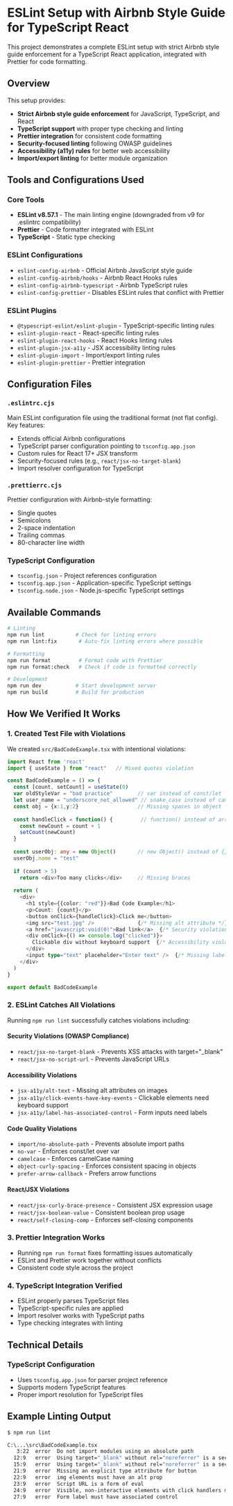 # ESLint Setup with Airbnb Style Guide for TypeScript React

This project demonstrates a complete ESLint setup with strict Airbnb style guide enforcement for a TypeScript React application, integrated with Prettier for code formatting.

## Overview

This setup provides:
- **Strict Airbnb style guide enforcement** for JavaScript, TypeScript, and React
- **TypeScript support** with proper type checking and linting
- **Prettier integration** for consistent code formatting
- **Security-focused linting** following OWASP guidelines
- **Accessibility (a11y) rules** for better web accessibility
- **Import/export linting** for better module organization

## Tools and Configurations Used

### Core Tools
- **ESLint v8.57.1** - The main linting engine (downgraded from v9 for .eslintrc compatibility)
- **Prettier** - Code formatter integrated with ESLint
- **TypeScript** - Static type checking

### ESLint Configurations
- `eslint-config-airbnb` - Official Airbnb JavaScript style guide
- `eslint-config-airbnb/hooks` - Airbnb React Hooks rules
- `eslint-config-airbnb-typescript` - Airbnb TypeScript rules
- `eslint-config-prettier` - Disables ESLint rules that conflict with Prettier

### ESLint Plugins
- `@typescript-eslint/eslint-plugin` - TypeScript-specific linting rules
- `eslint-plugin-react` - React-specific linting rules
- `eslint-plugin-react-hooks` - React Hooks linting rules
- `eslint-plugin-jsx-a11y` - JSX accessibility linting rules
- `eslint-plugin-import` - Import/export linting rules
- `eslint-plugin-prettier` - Prettier integration

## Configuration Files

### `.eslintrc.cjs`
Main ESLint configuration file using the traditional format (not flat config). Key features:
- Extends official Airbnb configurations
- TypeScript parser configuration pointing to `tsconfig.app.json`
- Custom rules for React 17+ JSX transform
- Security-focused rules (e.g., `react/jsx-no-target-blank`)
- Import resolver configuration for TypeScript

### `.prettierrc.cjs`
Prettier configuration with Airbnb-style formatting:
- Single quotes
- Semicolons
- 2-space indentation
- Trailing commas
- 80-character line width

### TypeScript Configuration
- `tsconfig.json` - Project references configuration
- `tsconfig.app.json` - Application-specific TypeScript settings
- `tsconfig.node.json` - Node.js-specific TypeScript settings

## Available Commands

```bash
# Linting
npm run lint          # Check for linting errors
npm run lint:fix       # Auto-fix linting errors where possible

# Formatting
npm run format         # Format code with Prettier
npm run format:check   # Check if code is formatted correctly

# Development
npm run dev           # Start development server
npm run build         # Build for production
```

## How We Verified It Works

### 1. Created Test File with Violations
We created `src/BadCodeExample.tsx` with intentional violations:

```typescript
import React from 'react'
import { useState } from "react"   // Mixed quotes violation

const BadCodeExample = () => {
  const [count, setCount] = useState(0)    
  var oldStyleVar = "bad practice"        // var instead of const/let
  let user_name = "underscore_not_allowed" // snake_case instead of camelCase
  const obj = {x:1,y:2}                   // Missing spaces in object
  
  const handleClick = function() {         // function() instead of arrow function
    const newCount = count + 1
    setCount(newCount)
  }
  
  const userObj: any = new Object()       // new Object() instead of {}
  userObj.name = "test"
  
  if (count > 5) 
    return <div>Too many clicks</div>     // Missing braces
  
  return (
    <div>
      <h1 style={{color: "red"}}>Bad Code Example</h1>
      <p>Count: {count}</p>
      <button onClick={handleClick}>Click me</button>
      <img src="test.jpg" />              {/* Missing alt attribute */}
      <a href="javascript:void(0)">Bad link</a>  {/* Security violation */}
      <div onClick={() => console.log("clicked")}>
        Clickable div without keyboard support  {/* Accessibility violation */}
      </div>
      <input type="text" placeholder="Enter text" />  {/* Missing label */}
    </div>
  )
}

export default BadCodeExample
```

### 2. ESLint Catches All Violations
Running `npm run lint` successfully catches violations including:

#### Security Violations (OWASP Compliance)
- `react/jsx-no-target-blank` - Prevents XSS attacks with target="_blank"
- `react/jsx-no-script-url` - Prevents JavaScript URLs

#### Accessibility Violations
- `jsx-a11y/alt-text` - Missing alt attributes on images
- `jsx-a11y/click-events-have-key-events` - Clickable elements need keyboard support
- `jsx-a11y/label-has-associated-control` - Form inputs need labels

#### Code Quality Violations
- `import/no-absolute-path` - Prevents absolute import paths
- `no-var` - Enforces const/let over var
- `camelcase` - Enforces camelCase naming
- `object-curly-spacing` - Enforces consistent spacing in objects
- `prefer-arrow-callback` - Prefers arrow functions

#### React/JSX Violations
- `react/jsx-curly-brace-presence` - Consistent JSX expression usage
- `react/jsx-boolean-value` - Consistent boolean prop usage
- `react/self-closing-comp` - Enforces self-closing components

### 3. Prettier Integration Works
- Running `npm run format` fixes formatting issues automatically
- ESLint and Prettier work together without conflicts
- Consistent code style across the project

### 4. TypeScript Integration Verified
- ESLint properly parses TypeScript files
- TypeScript-specific rules are applied
- Import resolver works with TypeScript paths
- Type checking integrates with linting

## Technical Details

### TypeScript Configuration
- Uses `tsconfig.app.json` for parser project reference
- Supports modern TypeScript features
- Proper import resolution for TypeScript files

## Example Linting Output

```bash
$ npm run lint

C:\...\src\BadCodeExample.tsx
   3:22  error  Do not import modules using an absolute path                    import/no-absolute-path
  12:9   error  Using target="_blank" without rel="noreferrer" is a security risk  react/jsx-no-target-blank
  15:9   error  Using target="_blank" without rel="noreferrer" is a security risk  react/jsx-no-target-blank
  21:9   error  Missing an explicit type attribute for button                   react/button-has-type
  22:9   error  img elements must have an alt prop                             jsx-a11y/alt-text
  23:9   error  Script URL is a form of eval                                   react/jsx-no-script-url
  24:9   error  Visible, non-interactive elements with click handlers must have role attribute  jsx-a11y/no-static-element-interactions
  27:9   error  Form label must have associated control                        jsx-a11y/label-has-associated-control
```
